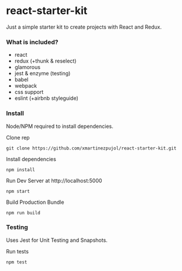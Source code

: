 # react-starter-kit
Just a simple starter kit to create projects with React and Redux.


### What is included?

* react
* redux (+thunk & reselect)
* glamorous
* jest & enzyme (testing)
* babel
* webpack
* css support
* eslint (+airbnb styleguide)

### Install
Node/NPM required to install dependencies.

Clone rep
``` shell
git clone https://github.com/xmartinezpujol/react-starter-kit.git
```

Install dependencies
``` shell
npm install
```

Run Dev Server at http://localhost:5000
``` shell
npm start
```

Build Production Bundle
``` shell
npm run build
```

### Testing

Uses Jest for Unit Testing and Snapshots.

Run tests
``` shell
npm test
```

